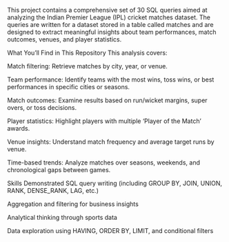 This project contains a comprehensive set of 30 SQL queries aimed at analyzing the Indian Premier League (IPL) cricket matches dataset. The queries are written for a dataset stored in a table called matches and are designed to extract meaningful insights about team performances, match outcomes, venues, and player statistics.

What You’ll Find in This Repository This analysis covers:

Match filtering: Retrieve matches by city, year, or venue.

Team performance: Identify teams with the most wins, toss wins, or best performances in specific cities or seasons.

Match outcomes: Examine results based on run/wicket margins, super overs, or toss decisions.

Player statistics: Highlight players with multiple ‘Player of the Match’ awards.

Venue insights: Understand match frequency and average target runs by venue.

Time-based trends: Analyze matches over seasons, weekends, and chronological gaps between games.

Skills Demonstrated SQL query writing (including GROUP BY, JOIN, UNION, RANK, DENSE_RANK, LAG, etc.)

Aggregation and filtering for business insights

Analytical thinking through sports data

Data exploration using HAVING, ORDER BY, LIMIT, and conditional filters
